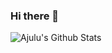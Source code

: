 ### Hi there 👋
![Ajulu's Github Stats](https://github-readme-stats.vercel.app/api?username=hakimmaaouia&show_icons=true&theme=radical)
<a href="https://github.com/hakimmaaouia/github-readme-stats">
  <!-- Change the `github-readme-stats.anuraghazra1.vercel.app` to `github-readme-stats.vercel.app`  -->
</a>
<!-- ![Ajulus's Github Stats](https://github-readme-stats.vercel.app/api?username=stephenajulu&show_icons=true&title_color=fff&icon_color=79ff97&text_color=9f9f9f&bg_color=151515) -->
<!--
**hakimmaaouia/hakimmaaouia** is a ✨ _special_ ✨ repository because its `README.md` (this file) appears on your GitHub profile.

Here are some ideas to get you started:

- 🔭 I’m currently working on ...
- 🌱 I’m currently learning ...
- 👯 I’m looking to collaborate on ...
- 🤔 I’m looking for help with ...
- 💬 Ask me about ...
- 📫 How to reach me: ...
- 😄 Pronouns: ...
- ⚡ Fun fact: ...
-->
